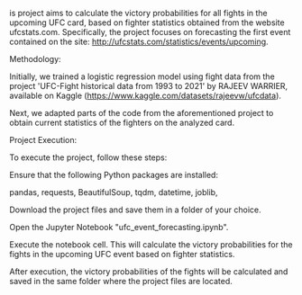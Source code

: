 is project aims to calculate the victory probabilities for all fights in the upcoming UFC card, based on fighter statistics obtained from the website ufcstats.com. Specifically, the project focuses on forecasting the first event contained on the site: http://ufcstats.com/statistics/events/upcoming.

Methodology:

Initially, we trained a logistic regression model using fight data from the project 'UFC-Fight historical data from 1993 to 2021' by RAJEEV WARRIER, available on Kaggle (https://www.kaggle.com/datasets/rajeevw/ufcdata).

Next, we adapted parts of the code from the aforementioned project to obtain current statistics of the fighters on the analyzed card.

Project Execution:

To execute the project, follow these steps:

Ensure that the following Python packages are installed:

pandas, 
requests, 
BeautifulSoup, 
tqdm, 
datetime, 
joblib, 

Download the project files and save them in a folder of your choice.

Open the Jupyter Notebook "ufc_event_forecasting.ipynb".

Execute the notebook cell. This will calculate the victory probabilities for the fights in the upcoming UFC event based on fighter statistics.

After execution, the victory probabilities of the fights will be calculated and saved in the same folder where the project files are located.
